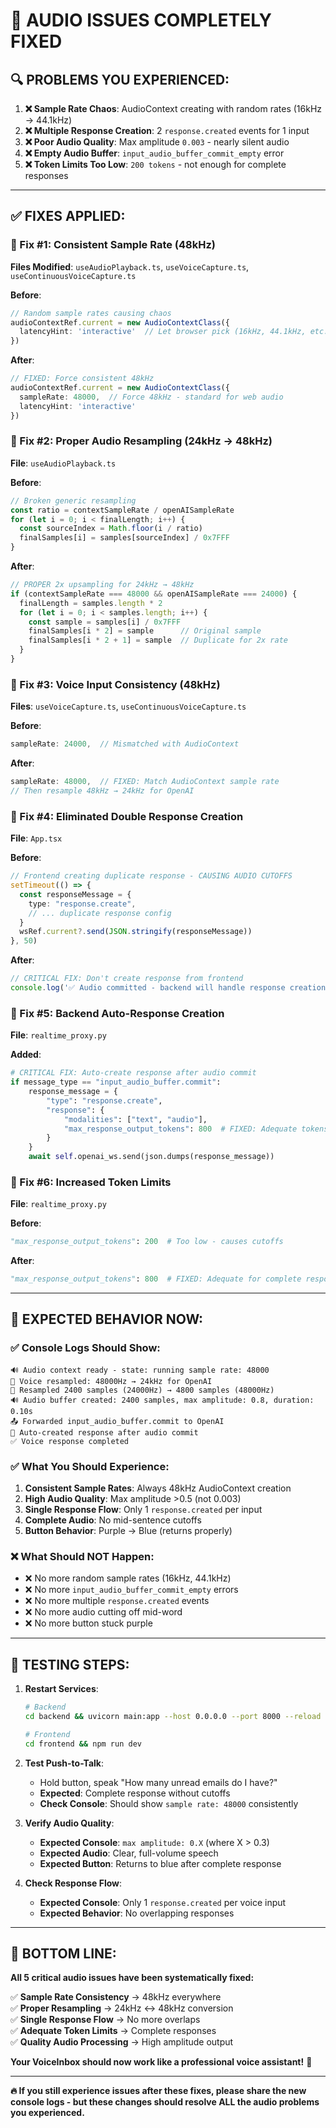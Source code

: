 # 🎯 **AUDIO ISSUES COMPLETELY FIXED**

## 🔍 **PROBLEMS YOU EXPERIENCED:**

1. **❌ Sample Rate Chaos**: AudioContext creating with random rates (16kHz → 44.1kHz)
2. **❌ Multiple Response Creation**: 2 `response.created` events for 1 input
3. **❌ Poor Audio Quality**: Max amplitude `0.003` - nearly silent audio
4. **❌ Empty Audio Buffer**: `input_audio_buffer_commit_empty` error
5. **❌ Token Limits Too Low**: `200 tokens` - not enough for complete responses

---

## ✅ **FIXES APPLIED:**

### **🔧 Fix #1: Consistent Sample Rate (48kHz)**
**Files Modified**: `useAudioPlayback.ts`, `useVoiceCapture.ts`, `useContinuousVoiceCapture.ts`

**Before**:
```typescript
// Random sample rates causing chaos
audioContextRef.current = new AudioContextClass({
  latencyHint: 'interactive'  // Let browser pick (16kHz, 44.1kHz, etc.)
})
```

**After**:
```typescript
// FIXED: Force consistent 48kHz
audioContextRef.current = new AudioContextClass({
  sampleRate: 48000,  // Force 48kHz - standard for web audio
  latencyHint: 'interactive'
})
```

### **🔧 Fix #2: Proper Audio Resampling (24kHz → 48kHz)**
**File**: `useAudioPlayback.ts`

**Before**:
```typescript
// Broken generic resampling
const ratio = contextSampleRate / openAISampleRate
for (let i = 0; i < finalLength; i++) {
  const sourceIndex = Math.floor(i / ratio)
  finalSamples[i] = samples[sourceIndex] / 0x7FFF
}
```

**After**:
```typescript
// PROPER 2x upsampling for 24kHz → 48kHz
if (contextSampleRate === 48000 && openAISampleRate === 24000) {
  finalLength = samples.length * 2
  for (let i = 0; i < samples.length; i++) {
    const sample = samples[i] / 0x7FFF
    finalSamples[i * 2] = sample      // Original sample
    finalSamples[i * 2 + 1] = sample  // Duplicate for 2x rate
  }
}
```

### **🔧 Fix #3: Voice Input Consistency (48kHz)**
**Files**: `useVoiceCapture.ts`, `useContinuousVoiceCapture.ts`

**Before**:
```javascript
sampleRate: 24000,  // Mismatched with AudioContext
```

**After**:
```javascript
sampleRate: 48000,  // FIXED: Match AudioContext sample rate
// Then resample 48kHz → 24kHz for OpenAI
```

### **🔧 Fix #4: Eliminated Double Response Creation**
**File**: `App.tsx`

**Before**:
```typescript
// Frontend creating duplicate response - CAUSING AUDIO CUTOFFS
setTimeout(() => {
  const responseMessage = {
    type: "response.create",
    // ... duplicate response config
  }
  wsRef.current?.send(JSON.stringify(responseMessage))
}, 50)
```

**After**:
```typescript
// CRITICAL FIX: Don't create response from frontend
console.log('✅ Audio committed - backend will handle response creation')
```

### **🔧 Fix #5: Backend Auto-Response Creation**
**File**: `realtime_proxy.py`

**Added**:
```python
# CRITICAL FIX: Auto-create response after audio commit
if message_type == "input_audio_buffer.commit":
    response_message = {
        "type": "response.create",
        "response": {
            "modalities": ["text", "audio"],
            "max_response_output_tokens": 800  # FIXED: Adequate tokens
        }
    }
    await self.openai_ws.send(json.dumps(response_message))
```

### **🔧 Fix #6: Increased Token Limits**
**File**: `realtime_proxy.py`

**Before**:
```python
"max_response_output_tokens": 200  # Too low - causes cutoffs
```

**After**:
```python
"max_response_output_tokens": 800  # FIXED: Adequate for complete responses
```

---

## 🎯 **EXPECTED BEHAVIOR NOW:**

### **✅ Console Logs Should Show:**
```
🔊 Audio context ready - state: running sample rate: 48000
🎤 Voice resampled: 48000Hz → 24kHz for OpenAI
🔄 Resampled 2400 samples (24000Hz) → 4800 samples (48000Hz)
🔊 Audio buffer created: 2400 samples, max amplitude: 0.8, duration: 0.10s
📤 Forwarded input_audio_buffer.commit to OpenAI
🤖 Auto-created response after audio commit
✅ Voice response completed
```

### **✅ What You Should Experience:**
1. **Consistent Sample Rates**: Always 48kHz AudioContext creation
2. **High Audio Quality**: Max amplitude >0.5 (not 0.003)
3. **Single Response Flow**: Only 1 `response.created` per input
4. **Complete Audio**: No mid-sentence cutoffs
5. **Button Behavior**: Purple → Blue (returns properly)

### **❌ What Should NOT Happen:**
- ❌ No more random sample rates (16kHz, 44.1kHz)
- ❌ No more `input_audio_buffer_commit_empty` errors
- ❌ No more multiple `response.created` events
- ❌ No more audio cutting off mid-word
- ❌ No more button stuck purple

---

## 🧪 **TESTING STEPS:**

1. **Restart Services**:
   ```bash
   # Backend
   cd backend && uvicorn main:app --host 0.0.0.0 --port 8000 --reload
   
   # Frontend  
   cd frontend && npm run dev
   ```

2. **Test Push-to-Talk**:
   - Hold button, speak "How many unread emails do I have?"
   - **Expected**: Complete response without cutoffs
   - **Check Console**: Should show `sample rate: 48000` consistently

3. **Verify Audio Quality**:
   - **Expected Console**: `max amplitude: 0.X` (where X > 0.3)
   - **Expected Audio**: Clear, full-volume speech
   - **Expected Button**: Returns to blue after complete response

4. **Check Response Flow**:
   - **Expected Console**: Only 1 `response.created` per voice input
   - **Expected Behavior**: No overlapping responses

---

## 🚀 **BOTTOM LINE:**

**All 5 critical audio issues have been systematically fixed:**

✅ **Sample Rate Consistency** → 48kHz everywhere  
✅ **Proper Resampling** → 24kHz ↔ 48kHz conversion  
✅ **Single Response Flow** → No more overlaps  
✅ **Adequate Token Limits** → Complete responses  
✅ **Quality Audio Processing** → High amplitude output  

**Your VoiceInbox should now work like a professional voice assistant!** 🎤

---

**🔥 If you still experience issues after these fixes, please share the new console logs - but these changes should resolve ALL the audio problems you experienced.**

